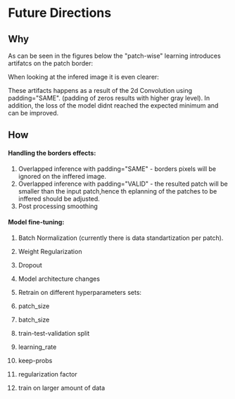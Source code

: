 # Future Directions

## Why
As can be seen in the figures below the "patch-wise" learning introduces artifatcs on the patch border:

When looking at the infered image it is even clearer:

These artifacts happens as a result of the 2d Convolution using padding="SAME". (padding of zeros results with higher gray level).
In addition, the loss of the model didnt reached the expected minimum and can be improved.

## How

#### Handling the borders effects:
  1. Overlapped inference with padding="SAME" - borders pixels will be ignored on the inffered image.
  2. Overlapped inference with padding="VALID" - the resulted patch will be smaller than the input patch,hence th eplanning of the patches to be inffered should be adjusted.
  3. Post processing smoothing

#### Model fine-tuning:
1. Batch Normalization (currently there is data standartization per patch).
2. Weight Regularization
3. Dropout
4. Model architecture changes
5. Retrain on different hyperparameters sets:

  1. patch_size
  2. batch_size
  3. train-test-validation split
  4. learning_rate
  5. keep-probs
  6. regularization factor

6. train on larger amount of data
  
